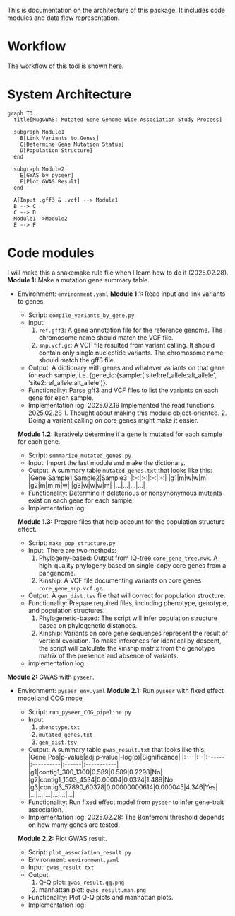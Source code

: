This is documentation on the architecture of this package. It includes code modules and data flow representation.
# Workflow
The workflow of this tool is shown [here](https://github.com/lyuchengmarvin/MugGWAS/blob/main/design_documents/MugGWAS.drawio.png).

# System Architecture
```mermaid
graph TD
  title[MugGWAS: Mutated Gene Genome-Wide Association Study Process]

  subgraph Module1
    B[Link Variants to Genes]
    C[Determine Gene Mutation Status]
    D[Population Structure]
  end

  subgraph Module2
    E[GWAS by pyseer]
    F[Plot GWAS Result]
  end

  A[Input .gff3 & .vcf] --> Module1
  B --> C
  C --> D
  Module1-->Module2
  E --> F
```
# Code modules
I will make this a snakemake rule file when I learn how to do it (2025.02.28).
**Module 1:** Make a mutation gene summary table.
- Environment: `environment.yaml`
  **Module 1.1:** Read input and link variants to genes.
  - Script:  `compile_variants_by_gene.py`.
  - Input:
    1. `ref.gff3`: A gene annotation file for the reference genome. The chromosome name should match the VCF file.
    2. `snp.vcf.gz`: A VCF file resulted from variant calling. It should contain only single nucleotide variants. The chromosome name should match the gff3 file.
  - Output: A dictionary with genes and whatever variants on that gene for each sample, i.e. {gene_id:{sample:('site1:ref_allele:alt_allele', 'site2:ref_allele:alt_allele')}.
  - Functionality: Parse gff3 and VCF files to list the variants on each gene for each sample.
  - Implementation log:
    2025.02.19 Implemented the read functions.
    2025.02.28 1. Thought about making this module object-oriented. 2. Doing a variant calling  on core genes might make it easier.
  
  **Module 1.2:** Iteratively determine if a gene is mutated for each sample for each gene.
  - Script: `summarize_mutated_genes.py`
  - Input: Import the last module and make the dictionary.
  - Output: A summary table `mutated_genes.txt` that looks like this:
    |Gene|Sample1|Sample2|Sample3|
    |:-:|:-:|:-:|:-:|
    |g1|m|w|w|m|
    |g2|m|m|m|w|
    |g3|w|w|w|m|
    |...|...|...|...|
  - Functionality: Determine if deleterious or nonsynonymous mutants exist on each gene for each sample.
  - Implementation log:
  
  **Module 1.3:** Prepare files that help account for the population structure effect.
  - Script: `make_pop_structure.py`
  - Input: There are two methods:
    1. Phylogeny-based: Output from IQ-tree `core_gene_tree.nwk`. A high-quality phylogeny based on single-copy core genes from a pangenome. 
    2. Kinship: A VCF file documenting variants on core genes `core_gene_snp.vcf.gz`.
  - Output: A `gen_dist.tsv` file that will correct for population structure.
  - Functionality: Prepare required files, including phenotype, genotype, and population structures.
    1. Phylogenetic-based: The script will infer population structure based on phylogenetic distances.
    2. Kinship: Variants on core gene sequences represent the result of vertical evolution. To make inferences for identical by descent, the script will calculate the kinship matrix from the genotype matrix of the presence and absence of variants.
  - implementation log:

**Module 2:** GWAS with `pyseer`. 
- Environment: `pyseer_env.yaml`
  **Module 2.1:** Run `pyseer` with fixed effect model and COG mode
  - Script: `run_pyseer_COG_pipeline.py`
  - Input:
    1. `phenotype.txt`
    2. `mutated_genes.txt`
    3. `gen_dist.tsv`
  - Output: A summary table `gwas_result.txt` that looks like this:
    |Gene|Pos|p-value|adj.p-value|-log(p)|Significance|
    |:---|:--|:------|:----------|:------|:-----------|
    |g1|contig1_300_1300|0.589|0.589|0.2298|No|
    |g2|contig1_1503_4534|0.00004|0.0324|1.489|No|
    |g3|contig3_57890_60378|0.00000000614|0.000045|4.346|Yes|
    |...|...|...|...|...|...|
  - Functionality: Run fixed effect model from `pyseer` to infer gene-trait association.
  - Implementation log:
    2025.02.28: The Bonferroni threshold depends on how many genes are tested.
    
  **Module 2.2:** Plot GWAS result.
  - Script: `plot_association_result.py`
  - Environment: `environment.yaml`
  - Input: `gwas_result.txt`
  - Output:
    1. Q-Q plot: `gwas_result.qq.png`
    2. manhattan plot: `gwas_result.man.png`
  - Functionality: Plot Q-Q plots and manhattan plots.
  - Implementation log:

